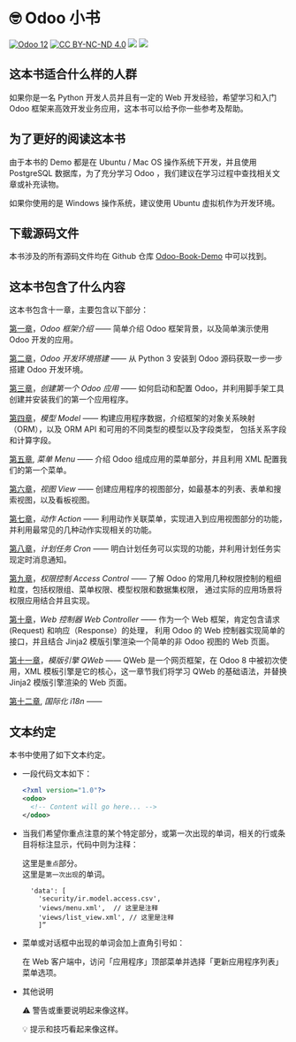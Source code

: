 # 🤓 Odoo 小书

[![Odoo 12](https://img.shields.io/badge/Odoo-12-blue.svg)](https://github.com/odoo/odoo/tree/12.0)
[![CC BY-NC-ND 4.0](https://img.shields.io/badge/License-CC%20BY--NC--ND%204.0-brightgreen.svg)](https://creativecommons.org/licenses/by-nc-nd/4.0/)
[![](https://travis-ci.org/TNK-Studio/Odoo-Book.svg?branch=master)](https://travis-ci.org/TNK-Studio/Odoo-Book)
[![](http://progressed.io/bar/8?title=progress)](https://github.com/TNK-Studio/Odoo-Book)

## 这本书适合什么样的人群

如果你是一名 Python 开发人员并且有一定的 Web 开发经验，希望学习和入门 Odoo 框架来高效开发业务应用，这本书可以给予你一些参考及帮助。

## 为了更好的阅读这本书

由于本书的 Demo 都是在 Ubuntu / Mac OS 操作系统下开发，并且使用 PostgreSQL 数据库，为了充分学习 Odoo ，我们建议在学习过程中查找相关文章或补充读物。

如果你使用的是 Windows 操作系统，建议使用 Ubuntu 虚拟机作为开发环境。

## 下载源码文件

本书涉及的所有源码文件均在 Github 仓库 [Odoo-Book-Demo](https://github.com/TNK-Studio/Odoo-Book-Demo) 中可以找到。

## 这本书包含了什么内容

这本书包含十一章，主要包含以下部分：  

[第一章](#)，*Odoo 框架介绍* —— 简单介绍 Odoo 框架背景，以及简单演示使用 Odoo 开发的应用。

[第二章](#)，*Odoo 开发环境搭建* —— 从 Python 3 安装到 Odoo 源码获取一步一步搭建 Odoo 开发环境。

[第三章](#)，*创建第一个 Odoo 应用* —— 如何启动和配置 Odoo，并利用脚手架工具创建并安装我们的第一个应用程序。

[第四章](#)，*模型 Model* —— 构建应用程序数据，介绍框架的对象关系映射（ORM），以及 ORM API 和可用的不同类型的模型以及字段类型，
包括关系字段和计算字段。

[第五章](#), *菜单 Menu* —— 介绍 Odoo 组成应用的菜单部分，并且利用 XML 配置我们的第一个菜单。

[第六章](#)，*视图 View* —— 创建应用程序的视图部分，如最基本的列表、表单和搜索视图，以及看板视图。

[第七章](#)，*动作 Action* —— 利用动作关联菜单，实现进入到应用视图部分的功能，并利用最常见的几种动作实现相关的功能。  

[第八章](#)，*计划任务 Cron* —— 明白计划任务可以实现的功能，并利用计划任务实现定时消息通知。

[第九章](#)，*权限控制 Access Control* —— 了解 Odoo 的常用几种权限控制的粗细粒度，包括权限组、菜单权限、模型权限和数据集权限，
通过实际的应用场景将权限应用结合并且实现。

[第十章](#)，*Web 控制器 Web Controller* —— 作为一个 Web 框架，肯定包含请求 (Request) 和响应（Response）的处理，
利用 Odoo 的 Web 控制器实现简单的接口，并且结合 Jinja2 模版引擎渲染一个简单的非 Odoo 视图的 Web 页面。

[第十一章](#)，*模版引擎 QWeb* —— QWeb 是一个网页框架，在 Odoo 8 中被初次使用，XML 模板引擎是它的核心，这一章节我们将学习 QWeb 的基础语法，并替换 Jinja2 模版引擎渲染的 Web 页面。  

[第十二章](#), *国际化 i18n* ——  

## 文本约定

本书中使用了如下文本约定。

* 一段代码文本如下：

    ```xml
    <?xml version="1.0"?>  
    <odoo>  
      <!-- Content will go here... -->  
    </odoo>
    ```

* 当我们希望你重点注意的某个特定部分，或第一次出现的单词，相关的行或条目将标注显示，代码中则为注释：

    这里是`重点`部分。  
    这里是`第一次出现`的单词。  
  
    ```plain
      'data': [  
        'security/ir.model.access.csv',  
        'views/menu.xml',  // 这里是注释  
        'views/list_view.xml', // 这里是注释  
        ]”
    ```

* 菜单或对话框中出现的单词会加上直角引号如：  

    在 Web 客户端中，访问「应用程序」顶部菜单并选择「更新应用程序列表」菜单选项。  
  
* 其他说明
  
    ⚠️ 警告或重要说明起来像这样。  
  
    💡 提示和技巧看起来像这样。  
